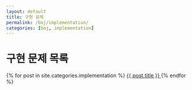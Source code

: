 ```yaml
---
layout: default
title: 구현 문제
permalink: /boj/implementation/
categories: [boj, implementation]
---
```


<h1>구현 문제 목록</h1>
<div class="card-list">
  {% for post in site.categories.implementation %}
    <a href="{{ post.url | relative_url }}" class="card">
      {{ post.title }}
    </a>
  {% endfor %}
</div>

